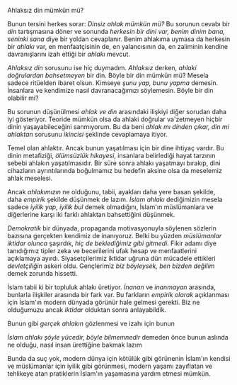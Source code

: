 

Ahlaksız din mümkün mü?

Bunun tersini herkes sorar: *Dinsiz ahlak mümkün mü?* Bu sorunun cevabı bir *din* tartışmasına döner
ve sonunda *herkesin bir dini var, benim dinim bana, seninki sana* diye bir yoldan cevaplanır.
Benim ahlakıma uymasa da herkesin bir *ahlakı* var, en menfaatçisinin de, en yalancısının da, en
zaliminin kendine davranışlarını izah ettiği bir *ahlakı* mevcut. 

*Ahlaksız din* sorusunu ise hiç duymadım. *Ahlaksız* derken, *ahlaki doğrulardan bahsetmeyen* bir
din. Böyle bir din mümkün mü? Mesela sadece ritüelden ibaret olsun. Kimseye *şunu yap, bunu yapma*
demesin. İnsanlara ve kendimize nasıl davranacağımızı söylemesin. Böyle bir din olabilir mi?

Bu sorunun düşünülmesi *ahlak ve din* arasındaki ilişkiyi diğer sorudan daha iyi gösteriyor. Teoride
mümkün olsa da ahlaki doğrular va'zetmeyen hiçbir dinin yaşayabileceğini sanmıyorum. Bu da beni
*ahlak mı dinden çıkar, din mi ahlaktan* sorusunu *ikincisi* şeklinde cevaplamaya itiyor. 

Temel olan ahlaktır. Ancak bunun yaşatılması için bir dine ihtiyaç vardır. Bu dinin metafiziği,
*ölümsüzlük hikayesi*, insanlara belirlediği hayat tarzının sebebi ahlakın yaşatılmasıdır. Bir süre
sonra ahlakı yaşatmayı bırakıp, dini cihazların ayrıntılarında boğulmamız bu hedefin aksine olsa da
meselemiz ahlak meselesi. 

Ancak *ahlakımızın* ne olduğunu, tabii, ayakları daha yere basan şekilde, daha *empirik* şekilde
düşünmek de lazım. *İslam ahlakı* dediğimizin mesela sadece *iyilik yap, iyilik bul* demek
olmadığını, İslam'ın müslümanlara ve diğerlerine karşı iki farklı ahlaktan bahsettiğini düşünmek. 

*Demokratik* bir dünyada, propaganda motivasyonuyla söylenen sözlerin bazısına gerçekten kendimiz de
inanıyoruz. Belki bu yüzden *müslümanlar iktidar olunca* şaşırdık, *hiç de beklediğimiz gibi
gitmedi.* Fikir adamı diye tanıdığımız tipler zeka ve becerilerini ufak hesap ve menfaatlerini
açıklamaya ayırdı. Siyasetçilerimiz iktidar uğruna dün mücadele ettikleri *devletçiliğin* askeri
oldu. Gençlerimiz *biz böyleysek, ben bizden değilim* demek zorunda hissetti.

İslam tabii ki bir topluluk ahlakı üretiyor. *İnanan* ve *inanmayan* arasında, bunlarla ilişkiler
arasında bir fark var. Bu farkların *empirik olarak* açıklanması için İslam'ın modern dünyada
görünür hale gelmesi gerekti. Biz ne olduğumuzu ancak *iktidar* olduktan sonra anlayabildik. 

Bunun gibi *gerçek ahlakın* gözlenmesi ve izahı için bunun 

*İslam ahlakı şöyle yücedir, böyle bilmemnedir* demeden önce bunun aslında ne olduğu, nasıl insan
ürettiğine bakmak lazım

Bunda da suç yok, modern dünya için kötülük gibi görünenin İslam'ın kendisi ve müslümanlar için
iyilik gibi görünmesi, modern yaşamı zayıflatan ve tehlikeye atan pratiklerin İslam'ın yaşamasına
yardım etmesi mümkün. 


